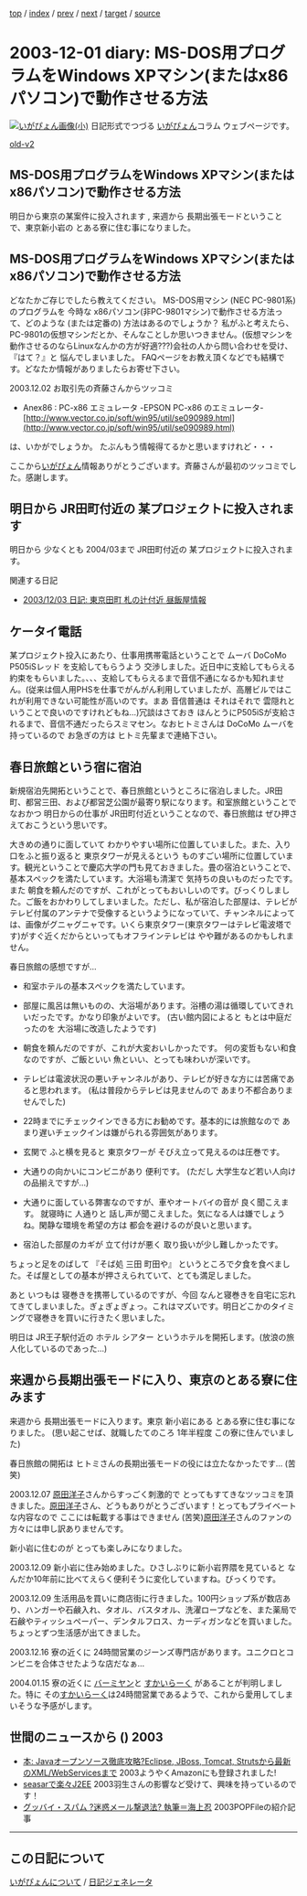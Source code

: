 [top](https://igapyon.github.io/diary/) 
 / [index](https://igapyon.github.io/diary/2003/index.html) 
 / [prev](https://igapyon.github.io/diary/2003/ig031130.html) 
 / [next](https://igapyon.github.io/diary/2003/ig031202.html) 
 / [target](https://igapyon.github.io/diary/2003/ig031201.html) 
 / [source](https://github.com/igapyon/diary/blob/gh-pages/2003/ig031201.html.src.md) 

2003-12-01 diary: MS-DOS用プログラムをWindows XPマシン(またはx86パソコン)で動作させる方法
=====================================================================================================
[![いがぴょん画像(小)](https://igapyon.github.io/diary/images/iga200306s.jpg "いがぴょん")](https://igapyon.github.io/diary/memo/memoigapyon.html) 日記形式でつづる [いがぴょん](https://igapyon.github.io/diary/memo/memoigapyon.html)コラム ウェブページです。

[old-v2](ig031201-orig.html)

## MS-DOS用プログラムをWindows XPマシン(またはx86パソコン)で動作させる方法

明日から東京の某案件に投入されます , 来週から 長期出張モードということで、東京新小岩の とある寮に住む事になりました。


## MS-DOS用プログラムをWindows XPマシン(またはx86パソコン)で動作させる方法

どなたかご存じでしたら教えてください。
MS-DOS用マシン (NEC PC-9801系) のプログラムを 今時な x86パソコン(非PC-9801マシン)で動作させる方法って、どのような
(または定番の) 方法はあるのでしょうか？ 私がふと考えたら、PC-9801の仮想マシンだとか、そんなことしか思いつきません。(仮想マシンを動作させるのならLinuxなんかの方が好適???)会社の人から問い合わせを受け、『はて？』と 悩んでしまいました。
FAQページをお教え頂くなどでも結構です。どなたか情報がありましたらお寄せ下さい。

2003.12.02 お取引先の斉藤さんからツッコミ

* Anex86 : PC-x86 エミュレータ -EPSON PC-x86 のエミュレータ-
  [http://www.vector.co.jp/soft/win95/util/se090989.html](http://www.vector.co.jp/soft/win95/util/se090989.html)

は、いかがでしょうか。 たぶんもう情報得てるかと思いますけれど・・・

ここから[いがぴょん](http://www.igapyon.jp/igapyon/diary/memo/memoigapyon.html)情報ありがとうございます。斉藤さんが最初のツッコミでした。感謝します。

## 明日から JR田町付近の 某プロジェクトに投入されます

明日から 少なくとも 2004/03まで JR田町付近の 某プロジェクトに投入されます。

関連する日記

* [2003/12/03 日記: 東京田町 札の辻付近 昼飯屋情報](ig031203.html)

## ケータイ電話

某プロジェクト投入にあたり、仕事用携帯電話ということで ムーバ DoCoMo P505iSレッド を支給してもらうよう 交渉しました。近日中に支給してもらえる約束をもらいました。、、、支給してもらえるまで音信不通になるかも知れません。(従来は個人用PHSを仕事でがんがん利用していましたが、高層ビルではこれが利用できない可能性が高いのです。まあ 音信普通は それはそれで 雲隠れということで良いのですけれどもね…)冗談はさておき ほんとうにP505iSが支給されるまで、音信不通だったらスミマセン。なおヒトミさんは DoCoMo ムーバを持っているので お急ぎの方は ヒトミ先輩まで連絡下さい。

## 春日旅館という宿に宿泊

新規宿泊先開拓ということで、春日旅館というところに宿泊しました。JR田町、都営三田、および都営芝公園が最寄り駅になります。和室旅館ということで なおかつ 明日からの仕事が
JR田町付近ということなので、春日旅館は ぜひ押さえておこうという思いです。

大きめの通りに面していて わかりやすい場所に位置していました。また、入り口をふと振り返ると 東京タワーが見えるという ものすごい場所に位置しています。観光ということで慶応大学の門も見ておきました。畳の宿泊ということで、基本スペックを満たしています。大浴場も清潔で 気持ちの良いものだったです。また 朝食を頼んだのですが、これがとってもおいしいのです。びっくりしました。ご飯をおかわりしてしまいました。ただし、私が宿泊した部屋は、テレビが テレビ付属のアンテナで受像するというようになっていて、チャンネルによっては、画像がグニャグニャです。いくら東京タワー(東京タワーはテレビ電波塔です)がすぐ近くだからといってもオフラインテレビは やや難があるのかもしれません。

春日旅館の感想ですが…

* 和室ホテルの基本スペックを満たしています。
  
* 部屋に風呂は無いものの、大浴場があります。浴槽の湯は循環していてきれいだったです。かなり印象がよいです。
  (古い館内図によると もとは中庭だったのを 大浴場に改造したようです)
  
* 朝食を頼んだのですが、これが大変おいしかったです。
  何の変哲もない和食なのですが、ご飯といい 魚といい、とっても味わいが深いです。
  
* テレビは電波状況の悪いチャンネルがあり、テレビが好きな方には苦痛であると思われます。
  (私は普段からテレビは見ませんので あまり不都合ありませんでした)
  
* 22時までにチェックインできる方にお勧めです。基本的には旅館なので あまり遅いチェックインは嫌がられる雰囲気があります。
  
* 玄関で ふと横を見ると 東京タワーが そびえ立って見えるのは圧巻です。
  
* 大通りの向かいにコンビニがあり 便利です。
  (ただし 大学生など若い人向けの品揃えですが…)
  
* 大通りに面している弊害なのですが、車やオートバイの音が 良く聞こえます。
  就寝時に 人通りと 話し声が聞こえました。気になる人は嫌でしょうね。閑静な環境を希望の方は
  都会を避けるのが良いと思います。
  
* 宿泊した部屋のカギが 立て付けが悪く 取り扱いが少し難しかったです。

ちょっと足をのばして 『そば処 三田 町田や』 というところで夕食を食べました。そば屋としての基本が押さえられていて、とても満足しました。

あと いつもは 寝巻きを携帯しているのですが、今回 なんと寝巻きを自宅に忘れてきてしまいました。ぎょぎょぎょっ。これはマズいです。明日どこかのタイミングで寝巻きを買いに行きたく思いました。

明日は JR王子駅付近の ホテル シアター というホテルを開拓します。(放浪の旅人化しているのであった…)

## 来週から長期出張モードに入り、東京のとある寮に住みます

来週から 長期出張モードに入ります。東京 新小岩にある とある寮に住む事になりました。
(思い起こせば、就職したてのころ 1年半程度 この寮に住んでいました)

春日旅館の開拓は ヒトミさんの長期出張モードの役には立たなかったです… (苦笑)

2003.12.07 [原田洋子](http://www.netpotlet.com/)さんからすっごく刺激的で とってもすてきなツッコミを頂きました。[原田洋子](http://www.netpotlet.com/)さん、どうもありがとうございます！とってもプライベートな内容なので ここには転載する事はできません (苦笑)[原田洋子](http://www.netpotlet.com/)さんのファンの方々には申し訳ありませんです。

新小岩に住むのが とっても楽しみになりました。

2003.12.09 新小岩に住み始めました。ひさしぶりに新小岩界隈を見ていると なんだか10年前に比べてえらく便利そうに変化していますね。びっくりです。

2003.12.09 生活用品を買いに商店街に行きました。100円ショップ系が数店あり、ハンガーや石鹸入れ、タオル、バスタオル、洗濯ロープなどを、また薬局で石鹸やティッシュペーパー、デンタルフロス、カーディガンなどを買いました。ちょっとずつ生活感が出てきました。

2003.12.16 寮の近くに 24時間営業のジーンズ専門店があります。ユニクロとコンビニを合体させたような店だなぁ…

2004.01.15 寮の近くに [バーミヤン](http://www.skylark.co.jp/cgi-bin/topmenu/menu_ch.cgi?url-http://www.skylark.co.jp/k/k00gt.html)と [すかいらーく](http://www.skylark.co.jp/) があることが判明しました。特に その[すかいらーく](http://www.skylark.co.jp/)は24時間営業であるようで、これから愛用してしまいそうな予感がします。

## 世間のニュースから () 2003

* [本: Javaオープンソース徹底攻略?Eclipse, JBoss, Tomcat, Strutsから最新のXML/WebServicesまで](http://www.amazon.co.jp/exec/obidos/ASIN/4883731901/toraneko-22/)  2003ようやくAmazonにも登録されました!
* [seasarで楽々J2EE](http://homepage3.nifty.com/ueyan/seasar/index.html)  2003羽生さんの影響など受けて、興味を持っているのです！
* [グッバイ・スパム ?迷惑メール撃退法? 執筆＝海上忍](http://pcweb.mycom.co.jp/special/2003/spam/)  2003POPFileの紹介記事

----------------------------------------------------------------------------------------------------

## この日記について
[いがぴょんについて](https://igapyon.github.io/diary/memo/memoigapyon.html) / [日記ジェネレータ](https://github.com/igapyon/igapyonv3)
